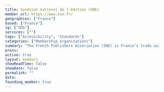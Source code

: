 ```yaml
---
title: Syndicat national de l'édition (SNE)
member_url: https://www.sne.fr/
geographies: ["France"]
based: ["France"]
ig: ["SDG"] 
services: [""] 
tags: ["Accessibility", "Standards"]
categories: ["Membership organizations"]
summary: "The French Publishers Association (SNE) is France’s trade association of book publishers. It represents approximately 720 member companies whose combined business endeavors account for the bulk of French publishing."
press:
active: true
layout: members
showReadTime: false
showDate: false
permalink: ""
date: 
founding_member: true
---
```

